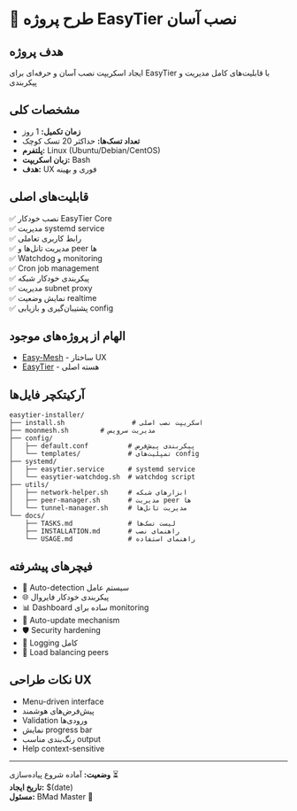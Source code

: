 # 🚀 طرح پروژه EasyTier نصب آسان

## هدف پروژه
ایجاد اسکریپت نصب آسان و حرفه‌ای برای EasyTier با قابلیت‌های کامل مدیریت و پیکربندی

## مشخصات کلی
- **زمان تکمیل:** 1 روز
- **تعداد تسک‌ها:** حداکثر 20 تسک کوچک
- **پلتفرم:** Linux (Ubuntu/Debian/CentOS)
- **زبان اسکریپت:** Bash
- **هدف:** UX فوری و بهینه

## قابلیت‌های اصلی
✅ نصب خودکار EasyTier Core  
✅ مدیریت systemd service  
✅ رابط کاربری تعاملی  
✅ مدیریت تانل‌ها و peer ها  
✅ Watchdog و monitoring  
✅ Cron job management  
✅ پیکربندی خودکار شبکه  
✅ مدیریت subnet proxy  
✅ نمایش وضعیت realtime  
✅ پشتیبان‌گیری و بازیابی config  

## الهام از پروژه‌های موجود
- [Easy-Mesh](https://github.com/Musixal/Easy-Mesh) - ساختار UX
- [EasyTier](https://github.com/EasyTier/EasyTier) - هسته اصلی

## آرکیتکچر فایل‌ها
```
easytier-installer/
├── install.sh                 # اسکریپت نصب اصلی
├── moonmesh.sh        # مدیریت سرویس
├── config/
│   ├── default.conf          # پیکربندی پیش‌فرض
│   └── templates/            # تمپلیت‌های config
├── systemd/
│   ├── easytier.service      # systemd service
│   └── easytier-watchdog.sh  # watchdog script
├── utils/
│   ├── network-helper.sh     # ابزارهای شبکه
│   ├── peer-manager.sh       # مدیریت peer ها
│   └── tunnel-manager.sh     # مدیریت تانل‌ها
└── docs/
    ├── TASKS.md              # لیست تسک‌ها
    ├── INSTALLATION.md       # راهنمای نصب
    └── USAGE.md              # راهنمای استفاده
```

## فیچرهای پیشرفته
- 🔧 Auto-detection سیستم عامل
- 🌐 پیکربندی خودکار فایروال
- 📊 Dashboard ساده برای monitoring
- 🔄 Auto-update mechanism
- 🛡️ Security hardening
- 📝 Logging کامل
- 🎯 Load balancing peers

## نکات طراحی UX
- Menu-driven interface
- پیش‌فرض‌های هوشمند
- Validation ورودی‌ها
- نمایش progress bar
- رنگ‌بندی مناسب output
- Help context-sensitive

---
**وضعیت:** آماده شروع پیاده‌سازی ⏳  
**تاریخ ایجاد:** $(date)  
**مسئول:** BMad Master 🧙 